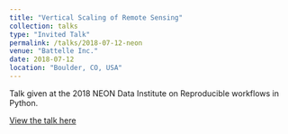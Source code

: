```yaml
---
title: "Vertical Scaling of Remote Sensing"
collection: talks
type: "Invited Talk"
permalink: /talks/2018-07-12-neon
venue: "Battelle Inc."
date: 2018-07-12
location: "Boulder, CO, USA"
---
```


Talk given at the 2018 NEON Data Institute on Reproducible workflows in Python. 

[View the talk here](https://prezi.com/view/FANdmLYMkyXCwCZYsqXC/)
